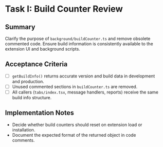 # Task I: Build Counter Review

## Summary
Clarify the purpose of `background/buildCounter.ts` and remove obsolete commented code. Ensure build information is consistently available to the extension UI and background scripts.

## Acceptance Criteria
- [ ] `getBuildInfo()` returns accurate version and build data in development and production.
- [ ] Unused commented sections in `buildCounter.ts` are removed.
- [ ] All callers (`tabs/index.tsx`, message handlers, reports) receive the same build info structure.

## Implementation Notes
- Decide whether build counters should reset on extension load or installation.
- Document the expected format of the returned object in code comments.
